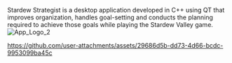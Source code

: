 Stardew Strategist is a desktop application developed in C++ using QT that improves organization, handles goal-setting and conducts the planning required to achieve those goals while playing the Stardew Valley game.
![App_Logo_2](https://github.com/user-attachments/assets/b51a9813-be5b-41b8-b6a6-3d3cd693b035)<br/>


https://github.com/user-attachments/assets/29686d5b-dd73-4d66-bcdc-9953099ba45c

